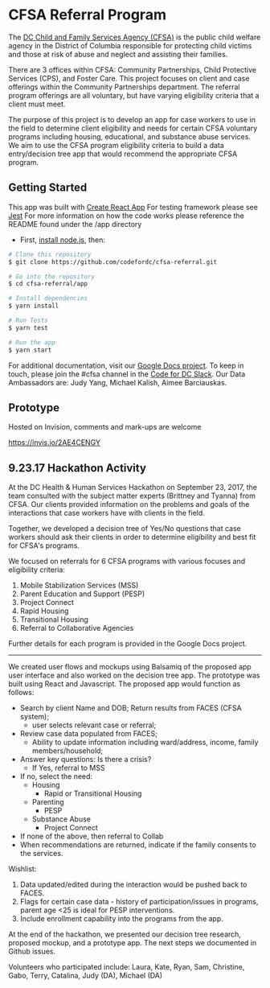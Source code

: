 # CFSA Referral Program

The [DC Child and Family Services Agency (CFSA)](https://cfsa.dc.gov/page/about-cfsa) is the public child welfare agency in the District of Columbia responsible for protecting child victims and those at risk of abuse and neglect and assisting their families.

There are 3 offices within CFSA: Community Partnerships, Child Protective Services (CPS), and Foster Care. This project focuses on client and case offerings within the Community Partnerships department. The referral program offerings are all voluntary, but have varying eligibility criteria that a client must meet. 

The purpose of this project is to develop an app for case workers to use in the field to determine client eligibility and needs for certain CFSA voluntary programs including housing, educational, and substance abuse services. We aim to use the CFSA program eligibility criteria to build a data entry/decision tree app that would recommend the appropriate CFSA program.

## Getting Started

This app was built with [Create React App](https://github.com/facebookincubator/create-react-app)
For testing framework please see [Jest](https://facebook.github.io/jest/)
For more information on how the code works please reference the README found under the /app directory


* First, [install node.js](https://nodejs.org/en/download/package-manager/), then:

```bash
# Clone this repository
$ git clone https://github.com/codefordc/cfsa-referral.git

# Go into the repository
$ cd cfsa-referral/app

# Install dependencies
$ yarn install

# Run Tests
$ yarn test

# Run the app
$ yarn start
```

For additional documentation, visit our [Google Docs project](https://docs.google.com/document/d/1jhy9-tHQS3dDEudcU8GbCemRszIN-64MXbvwNw-g5mM/edit).
To keep in touch, please join the #cfsa channel in the [Code for DC Slack](https://codefordc.slack.com). 
Our Data Ambassadors are:
Judy Yang,
Michael Kalish,
Aimee Barciauskas. 

## Prototype 

Hosted on Invision, comments and mark-ups are welcome

https://invis.io/2AE4CENGY


## 9.23.17 Hackathon Activity
At the DC Health & Human Services Hackathon on September 23, 2017, the team consulted with the subject matter experts (Brittney and Tyanna) from CFSA. Our clients provided information on the problems and goals of the interactions that case workers have with clients in the field. 

Together, we developed a decision tree of Yes/No questions that case workers should ask their clients in order to determine eligibility and best fit for CFSA's programs. 

We focused on referrals for 6 CFSA programs with various focuses and eligibility criteria: 

 1. Mobile Stabilization Services (MSS)
 2. Parent Education and Support (PESP) 
 3. Project Connect 
 4. Rapid Housing
 5. Transitional Housing 
 6. Referral to Collaborative Agencies 

Further details for each program is provided in the Google Docs project.

----------

We created user flows and mockups using Balsamiq of the proposed app user interface and also worked on the decision tree app. The prototype was built using React and Javascript.
The proposed app would function as follows: 

 - Search by client Name and DOB; Return results from FACES (CFSA
   system);
	 - user selects relevant case or referral;
 - Review case data populated from FACES;
	 - Ability to update information including ward/address, income, family members/household; 
 - Answer key questions: Is there a crisis? 
	 - If Yes, referral to MSS
 - If no, select the need:
	 - Housing
		 - Rapid or Transitional Housing
	 - Parenting
		 - PESP
	 - Substance Abuse
		 - Project Connect
 - If none of the above, then referral to Collab
 - When recommendations are returned, indicate if the family consents to the services.

Wishlist:
1. Data updated/edited during the interaction would be pushed back to FACES.
2. Flags for certain case data - history of participation/issues in programs, parent age <25 is ideal for PESP interventions.
3. Include enrollment capability into the programs from the app.

At the end of the hackathon, we presented our decision tree research, proposed mockup, and a prototype app. The next steps we documented in Github issues.

Volunteers who participated include: 
Laura,
Kate,
Ryan,
Sam,
Christine,
Gabo,
Terry,
Catalina,
Judy (DA),
Michael (DA)